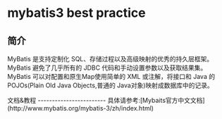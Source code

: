 mybatis3 best practice
====================
简介
----------------------
<p>
MyBatis 是支持定制化 SQL、存储过程以及高级映射的优秀的持久层框架。
MyBatis 避免了几乎所有的 JDBC 代码和手动设置参数以及获取结果集。
MyBatis 可以对配置和原生Map使用简单的 XML 或注解，将接口和 Java 的 POJOs(Plain Old Java Objects,普通的 Java对象)映射成数据库中的记录。
</p>
文档&教程
------------------------
具体请参考:[Mybaits官方中文文档](http://www.mybatis.org/mybatis-3/zh/index.html)

